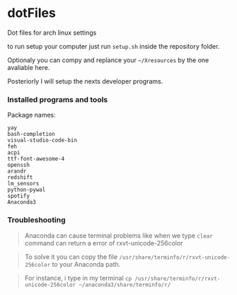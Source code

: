 # dotFiles
Dot files for arch linux settings

to run setup your computer just run `setup.sh` inside the repository folder.

Optionaly you can compy and replance your `~/Xresources` by the one avaliable here.

Posteriorly I will setup the nexts developer programs.

### Installed programs and tools

Package names:

```
yay
bash-completion
visual-studio-code-bin
feh
acpi
ttf-font-awesome-4
openssh
arandr
redshift
lm_sensors
python-pywal
spotify
Anaconda3
```

### Troubleshooting

>Anaconda can cause terminal problems like when we type `clear` command  can return a error of rxvt-unicode-256color

>To solve it you can copy the file `/usr/share/terminfo/r/rxvt-unicode-256color` to your Anaconda path.

>For instance, i type in my terminal `cp /usr/share/terminfo/r/rxvt-unicode-256color ~/anaconda3/share/terminfo/r/`